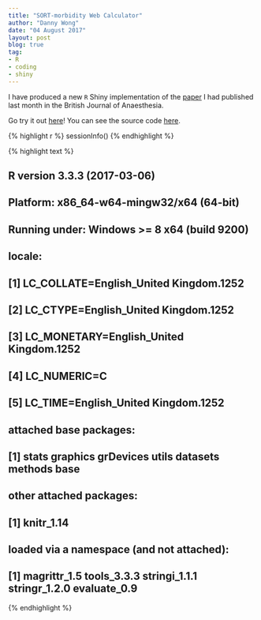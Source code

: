 ```yaml
---
title: "SORT-morbidity Web Calculator"
author: "Danny Wong"
date: "04 August 2017"
layout: post
blog: true
tag:
- R
- coding
- shiny
---
```


I have produced a new `R` Shiny implementation of the [paper](https://doi.org/10.1093/bja/aex117) I had published last month in the British Journal of Anaesthesia.

Go try it out [here](https://dannyjnwong.shinyapps.io/SORTMorbidityWebCalc/)! You can see the source code [here](https://github.com/dannyjnwong/SORTMorbidityWebCalc).


{% highlight r %}
sessionInfo()
{% endhighlight %}



{% highlight text %}
## R version 3.3.3 (2017-03-06)
## Platform: x86_64-w64-mingw32/x64 (64-bit)
## Running under: Windows >= 8 x64 (build 9200)
## 
## locale:
## [1] LC_COLLATE=English_United Kingdom.1252 
## [2] LC_CTYPE=English_United Kingdom.1252   
## [3] LC_MONETARY=English_United Kingdom.1252
## [4] LC_NUMERIC=C                           
## [5] LC_TIME=English_United Kingdom.1252    
## 
## attached base packages:
## [1] stats     graphics  grDevices utils     datasets  methods   base     
## 
## other attached packages:
## [1] knitr_1.14
## 
## loaded via a namespace (and not attached):
## [1] magrittr_1.5  tools_3.3.3   stringi_1.1.1 stringr_1.2.0 evaluate_0.9
{% endhighlight %}
